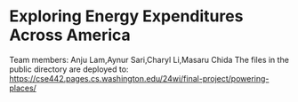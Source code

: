 # Exploring Energy Expenditures Across America
Team members:
Anju Lam,Aynur Sari,Charyl Li,Masaru Chida 
The files in the public directory are deployed to: https://cse442.pages.cs.washington.edu/24wi/final-project/powering-places/
